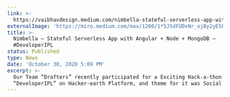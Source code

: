 ```yaml
---
link: >-
  https://vaibhavdesign.medium.com/nimbella-stateful-serverless-app-with-angular-node-mongodb-developeripl-c5d95b8c7cf0
externalImage: 'https://miro.medium.com/max/1200/1*5JSdFUDxNr_ojBy2yE5Ejg.png'
title: >-
  Nimbella — Stateful Serverless App with Angular + Node + MongoDB —
  #DeveloperIPL
status: Published
type: News
date: 'October 30, 2020 5:09 PM'
excerpt: >-
  Our Team “Drafters” recently participated for a Exciting Hack-a-thon named
  “DeveloperIPL” on Hacker-earth Platform, and theme for it was Social Good.
---
```


